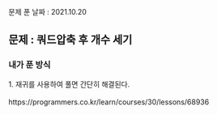 문제 푼 날짜 : 2021.10.20

<h2>문제 : 쿼드압축 후 개수 세기</h2>

<h3>내가 푼 방식</h3>
<div>1. 재귀를 사용하여 풀면 간단히 해결된다.</div>

<br>
https://programmers.co.kr/learn/courses/30/lessons/68936
